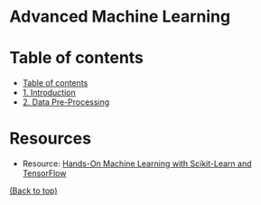 # Advanced Machine Learning

# Table of contents
- [Table of contents](#table-of-contents)
- [1. Introduction](./Pages/01_introduction.md)
- [2. Data Pre-Processing](./Pages/02_Data_Pre_Processing.md)



# Resources
- Resource: [Hands-On Machine Learning with Scikit-Learn and TensorFlow](https://github.com/ageron/handson-ml)

[(Back to top)](#table-of-contents)
